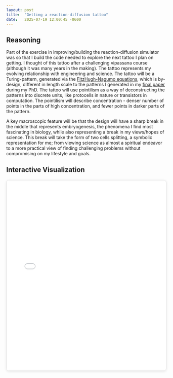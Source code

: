 ```yaml
---
layout: post
title:  "Getting a reaction-diffusion tattoo"
date:   2025-07-19 12:00:45 -0600
---
```

## Reasoning

Part of the exercise in improving/building the reaction-diffusion simulator was so that I build the code needed to explore the next tattoo I plan on getting. I thought of this tattoo after a challenging vipassana course (although it was many years in the making). The tattoo represents my evolving relationship with engineering and science. The tattoo will be a Turing-pattern, generated via the [FitzHugh-Nagumo equations](https://en.wikipedia.org/wiki/FitzHugh%E2%80%93Nagumo_model), which is by-design, different in length scale to the patterns I generated in my [final paper](https://www.sciencedirect.com/science/article/abs/pii/S2590238525002516) during my PhD. The tattoo will use pointilism as a way of deconstructing the patterns into discrete units, like protocells in nature or transistors in computation. The pointilism will describe concentration - denser number of points in the parts of high concentration, and fewer points in darker parts of the pattern.

A key macroscopic feature will be that the design will have a sharp break in the middle that represents embryogenesis, the phenomena I find most fascinating in biology, while also representing a break in my views/hopes of science. This break will take the form of two cells splitting, a symbolic representation for me; from viewing science as almost a spiritual endeavor to a more practical view of finding challenging problems without compromising on my lifestyle and goals.

## Interactive Visualization

<div style="position: relative; width: 100%; height: 600px; margin: 20px 0;">
    <iframe 
        src="{{ site.baseurl }}/assets/tattoo.html" 
        width="100%" 
        height="100%" 
        frameborder="0" 
        scrolling="no"
        style="border: 1px solid #ddd; border-radius: 8px; box-shadow: 0 2px 8px rgba(0,0,0,0.1);">
    </iframe>
</div>
